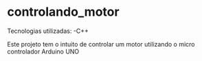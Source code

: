 # controlando_motor

Tecnologias utilizadas:
-C++

Este projeto tem o intuito de controlar um motor utilizando o micro controlador Arduino UNO
